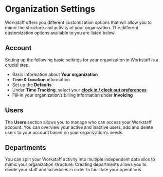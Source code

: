 # Organization Settings

Workstaff offers you different customization options that will allow you to mimic the structure and activity of your organization.
The different customization options available to you are listed below.

## Account

Setting up the following basic settings for your organization in Workstaff is a crucial step.
- Basic information about **Your organization**
- **Time & Location** information
- Set up the **Defaults**
- Under **Time Tracking**, select your **[clock in / clock out preferences](../timetracking/clockins.md)**
- Fill-in your organization’s billing information under **Invoicing**

## Users

The **Users** section allows you to manage who can access your Workstaff account. You can overview your active and inactive users, add and delete users to your account based on your organization's needs.

## Departments 

You can split your Workstaff activity into multiple independent data silos to mimic your organization structure. Creating departments allows you to divide your staff and schedules in order to facilitate your operations. 